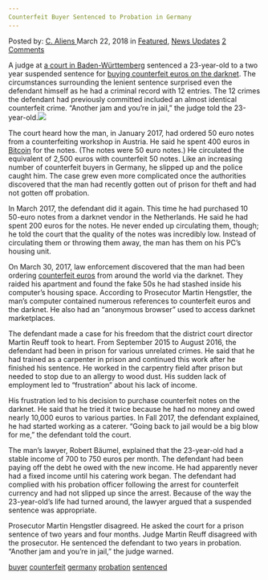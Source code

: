 ```yaml
---
Counterfeit Buyer Sentenced to Probation in Germany
---
```

<article class="post-listing post-25140 post type-post status-publish format-standard has-post-thumbnail hentry 
 tag-buyer tag-counterfeit tag-germany tag-probation tag-sentenced">
<div class="post-inner">
<span>Posted by: <a href="https://www.deepdotweb.com/author/caliens/" title="">C. Aliens </a></span>
<span>March 22, 2018</span>
<span>in <a href="https://www.deepdotweb.com/category/deepdot-news/" rel="category tag">Featured</a>, <a href="https://www.deepdotweb.com/category/news-updates/" rel="category tag">News Updates</a></span>
<span><a href="https://www.deepdotweb.com/2018/03/22/counterfeit-buyer-sentenced-probation-germany/#comments">2 Comments</a></span>


<p>A judge at <a href="https://www.schwaebische.de/landkreis/ostalbkreis/aalen_artikel,-falschgeld-im-darknet-bestellt-_arid,10832101.html">a court in Baden-Württemberg</a> sentenced a 23-year-old to a two year suspended sentence for <a href="http://deepdotweb.com/tag/counterfeit">buying counterfeit euros on the darknet</a>. The circumstances surrounding the lenient sentence surprised even the defendant himself as he had a criminal record with 12 entries. The 12 crimes the defendant had previously committed included an almost identical counterfeit crime. &#8220;Another jam and you&#8217;re in jail,&#8221; the judge told the 23-year-old.<img class="wp-image-25143 aligncenter" src="/imgs/2018/03/word-image-27.jpeg" srcset="/imgs/2018/03/word-image-27.jpeg 660w, /imgs/2018/03/word-image-27-300x150.jpeg 300w" sizes="(max-width: 660px) 100vw, 660px" /></p>
<p>The court heard how the man, in January 2017, had ordered 50 euro notes from a counterfeiting workshop in Austria. He said he spent 400 euros in <a href="https://www.deepdotweb.com/tag/bitcoin/">Bitcoin</a> for the notes. (The notes were 50 euro notes.) He circulated the equivalent of 2,500 euros with counterfeit 50 notes. Like an increasing number of counterfeit buyers in Germany, he slipped up and the police caught him. The case grew even more complicated once the authorities discovered that the man had recently gotten out of prison for theft and had not gotten off probation.</p>
<p>In March 2017, the defendant did it again. This time he had purchased 10 50-euro notes from a darknet vendor in the Netherlands. He said he had spent 200 euros for the notes. He never ended up circulating them, though; he told the court that the quality of the notes was incredibly low. Instead of circulating them or throwing them away, the man has them on his PC’s housing unit.</p>
<p>On March 30, 2017, law enforcement discovered that the man had been ordering <a href="https://www.deepdotweb.com/tag/counterfeit/">counterfeit euros</a> from around the world via the darknet. They raided his apartment and found the fake 50s he had stashed inside his computer&#8217;s housing space. According to Prosecutor Martin Hengstler, the man&#8217;s computer contained numerous references to counterfeit euros and the darknet. He also had an “anonymous browser” used to access darknet marketplaces.</p>
<p>The defendant made a case for his freedom that the district court director Martin Reuff took to heart. From September 2015 to August 2016, the defendant had been in prison for various unrelated crimes. He said that he had trained as a carpenter in prison and continued this work after he finished his sentence. He worked in the carpentry field after prison but needed to stop due to an allergy to wood dust. His sudden lack of employment led to “frustration” about his lack of income.</p>
<p>His frustration led to his decision to purchase counterfeit notes on the darknet. He said that he tried it twice because he had no money and owed nearly 10,000 euros to various parties. In Fall 2017, the defendant explained, he had started working as a caterer. &#8220;Going back to jail would be a big blow for me,&#8221; the defendant told the court.</p>
<p>The man&#8217;s lawyer, Robert Bäumel, explained that the 23-year-old had a stable income of 700 to 750 euros per month. The defendant had been paying off the debt he owed with the new income. He had apparently never had a fixed income until his catering work began. The defendant had complied with his probation officer following the arrest for counterfeit currency and had not slipped up since the arrest. Because of the way the 23-year-old’s life had turned around, the lawyer argued that a suspended sentence was appropriate.</p>
<p>Prosecutor Martin Hengstler disagreed. He asked the court for a prison sentence of two years and four months. Judge Martin Reuff disagreed with the prosecutor. He sentenced the defendant to two years in probation. &#8220;Another jam and you&#8217;re in jail,&#8221; the judge warned.</p>
</div>
<a href="https://www.deepdotweb.com/tag/buyer/" rel="tag">buyer</a> <a href="https://www.deepdotweb.com/tag/counterfeit/" rel="tag">counterfeit</a> <a href="https://www.deepdotweb.com/tag/germany/" rel="tag">germany</a> <a href="https://www.deepdotweb.com/tag/probation/" rel="tag">probation</a> <a href="https://www.deepdotweb.com/tag/sentenced/" rel="tag">sentenced</a></span> <span style="display:none" class="updated">2018-03-22<a href="https://www.deepdotweb.com/author/caliens/" title="Posts by C. Aliens" rel="author">C. Aliens</a></strong></div>

